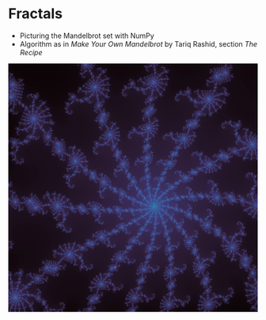 # Fractals

- Picturing the Mandelbrot set with NumPy
- Algorithm as in *Make Your Own Mandelbrot* by Tariq Rashid, section *The Recipe*

![Sample image of part of the Mandelbrot set](Mandelbrot-spiral.png)
